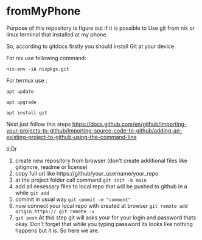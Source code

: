# fromMyPhone
Purpose of this repository is figure out if it is possible to
Use git from nix or linux terminal that installed at my phone.

So, according to gitdocs firstly you should install 
Git at your device

For nix use following command: 
  
  `nix-env -iA nixpkgs.git`

For termux use :
  
  `apt update`
 
  `apt upgrade`

  `apt install git`

Next just follow this steps 
https://docs.github.com/en/github/importing-your-projects-to-github/importing-source-code-to-github/adding-an-existing-project-to-github-using-the-command-line

tl;Dr
1) create new repository from browser (don't create additional files like gitignore, readme or license)
2) copy full url like https://github/your_username/your_repo
3) at the project folder call command
  `git init -b main`
4) add all nesessary files to local repo that will be pushed to github in a while
  `git add `
  5) commit in usual way 
  `git commit -m "comment"`
6) now connect your local repo with created at browser
  `git remote add origin https://
  git remote -v`
7) `git push`
  At this step git will asks your for your login and password thats okay.
  Don't forget that while you typing password its looks like nothing happens but it is.
 So here we are. 
